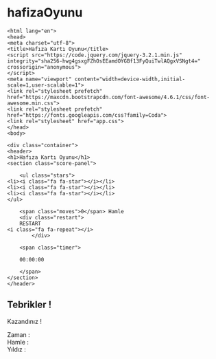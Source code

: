 # hafizaOyunu
  <!doctype html>
    <html lang="en">
    <head>
    <meta charset="utf-8">
    <title>Hafıza Kartı Oyunu</title>
    <script src="https://code.jquery.com/jquery-3.2.1.min.js" integrity="sha256-hwg4gsxgFZhOsEEamdOYGBf13FyQuiTwlAQgxVSNgt4=" crossorigin="anonymous">
    </script>
    <meta name="viewport" content="width=device-width,initial-scale=1,user-scalable=1">
    <link rel="stylesheet prefetch" href="https://maxcdn.bootstrapcdn.com/font-awesome/4.6.1/css/font-awesome.min.css">
    <link rel="stylesheet prefetch" href="https://fonts.googleapis.com/css?family=Coda">
    <link rel="stylesheet" href="app.css">
    </head>
    <body>

    <div class="container">
    <header>
    <h1>Hafıza Kartı Oyunu</h1>
    <section class="score-panel">

        <ul class="stars">
    <li><i class="fa fa-star"></i></li>
    <li><i class="fa fa-star"></i></li>
    <li><i class="fa fa-star"></i></li>
    </ul>
    
        <span class="moves">0</span> Hamle
        <div class="restart">
        RESTART
    <i class="fa fa-repeat"></i>
            </div>

        <span class="timer">

        00:00:00

        </span>
    </section>
    </header>
   <div class="modal">
   <div class="modal-content">
       <h2 class="modal-title">Tebrikler !</h2>
       <p class="modal-message">Kazandınız !</p>
  <div class="modal-element">
      <span>Zaman :</span>
       </div>
       <div class="modal-element">
           <span>Hamle :</span>
       </div>
       <div class="modal-element">
           <span> Yıldız :</span> 
        </div>
       </div>
    </div>
   </div>
   </body>
    <script>
    var Cards = ["fa fa-square","fa fa-circle","fa fa-heart","fa fa-car","fa fa-flag","fa fa-heart","fa fa-glass","fa fa-bicycle","fa fa-square","fa fa-bomb","fa fa-glass","fa fa-bomb","fa fa-car","fa fa-bicycle","fa fa-circle","fa fa-flag"];
    var OpenCards= [];
    var shuffleCards=[];
    var tilesFlipped=0;
    var numOfmoves=0;
    function shuffle(array) {
    var currentIndex = array.length, temporaryValue, randomIndex;
    while (currentIndex !== 0) {
    randomIndex = Math.floor(Math.random() * currentIndex);
    currentIndex -= 1;
    temporaryValue = array[currentIndex];
    array[currentIndex] = array[randomIndex];
    array[randomIndex] = temporaryValue;
    }
    return array;
    }
    shuffleCards = shuffle(Cards);
    var clearTime; 
    var seconds = 0, minutes = 0, hours = 0;
    var clearState; 
    var secs, mins, gethours ;   
    function startWatch( ) {
    if ( seconds === 60 ) { seconds = 0; minutes = minutes + 1; }
    mins = ( minutes < 10 ) ? ( '0' + minutes + ': ' ) : ( minutes + ': ' ); 
    if ( minutes === 60 ) { minutes = 0; hours = hours + 1; }
    gethours = ( hours < 10 ) ? ( '0' + hours + ': ' ) : ( hours + ': ' );
    secs = ( seconds < 10 ) ? ( '0' + seconds ) : ( seconds ); 
    var time =gethours + mins + secs;
    $('.container').find('.timer').html(time);
    seconds++;  
    clearTime = setTimeout( "startWatch( )", 1000 ); } 
    function startTime( ) { 
    if ( seconds === 0 && minutes === 0 && hours === 0 ) {  
    startWatch( );
    } }
    function stopTime( ) { 
    if ( seconds !== 0 || minutes !== 0 || hours !== 0 ) {  
    var time = gethours + mins + secs;     
    $('.container').find('.timer').html(time);
    var StarsModalElem=$('.modal-element').eq(2);
    var MovesModalElem=$('.modal-element').eq(1);
    var TimerModalElem=$('.modal-element').eq(0);
    $('.stars').clone().appendTo(StarsModalElem);
    $('.moves').clone().appendTo(MovesModalElem);
    $('.timer').clone().appendTo(TimerModalElem);

    clearTimeout( clearTime ); }}  

    $('.container').append('<ul class="deck"></ul>');
    for (var i = 0;i < Cards.length;i++) {
    $('.deck').prepend('<li class="card"></li>'); 
    }
    $('.card').prepend('<i></i>');

    for (var i = 0;i < Cards.length;i++) {
    $('.card').eq(i).find('i').addClass(shuffleCards[i]);    
    }

    $('.restart').click(function(){
    location.reload();
    });
 
    $('.deck').on('click','.card',function (event) {
    
    startTime();
    
    if ($(this).attr('class')==='card' && OpenCards.length<2){
    
    if (OpenCards.length===0) {
    $(this).toggleClass('open');
    OpenCards.push($(this).children().attr('class'));
    }
    
    else if (OpenCards.length===1) {
    $(this).toggleClass('open');
    OpenCards.push($(this).children().attr('class'));
   
    if (OpenCards[0]=== OpenCards[1]) {
    $('.card').filter($('.open')).toggleClass('open match');
    
    tilesFlipped=tilesFlipped + 2;
    numOfmoves=numOfmoves+1;
    $('.moves').text(numOfmoves);
  
    OpenCards= [];
    }
    else {
    
    function flipBack () {
    $('.card').filter($('.open')).toggleClass('open');
    OpenCards = [];
    numOfmoves=numOfmoves+1;
    $('.moves').text(numOfmoves);
    }
    setTimeout(flipBack, 600);
    }
    }
     if (numOfmoves >20 && numOfmoves < 30) {
    var star3 =$('.stars').find('li').eq(2);
    star3.css('color','black');
    }
    if (numOfmoves > 30) {
    var star2 =$('.stars').find('li').eq(1);
    star2.css('color','black');
    }
    if (tilesFlipped === Cards.length) {
    stopTime();
    $('.modal').css('display','block');
    }     
    }
    });
    </script>
</html>
